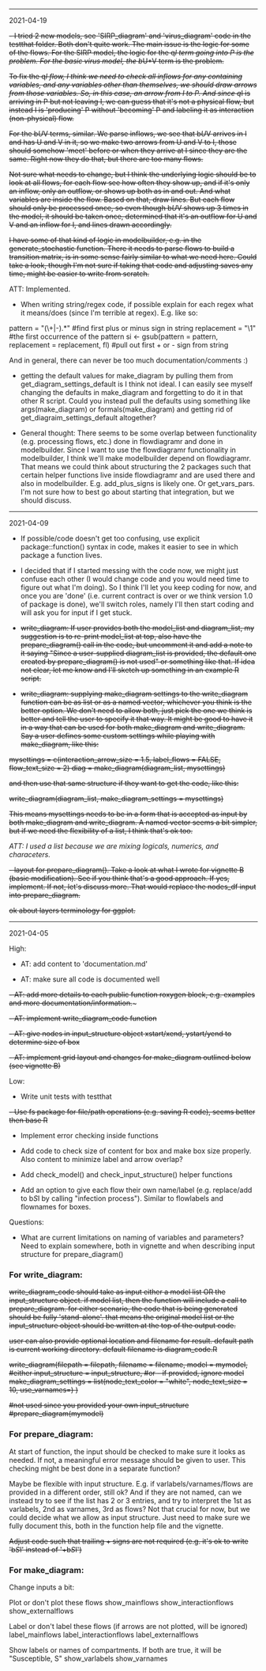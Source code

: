 ******
2021-04-19

~~- I tried 2 new models, see 'SIRP_diagram' and 'virus_diagram' code in the testthat folder. Both don't quite work. The main issue is the logic for some of the flows. For the SIRP model, the logic for the q*I term going into P is the problem. For the basic virus model, the b*U*V term is the problem.~~

~~To fix the q*I flow, I think we need to check all inflows for any containing variables, and any variables other than themselves, we should draw arrows from those variables. So, in this case, an arrow from I to P. And since q*I is arriving in P but not leaving I, we can guess that it's not a physical flow, but instead I is 'producing' P without 'becoming' P and labeling it as interaction (non-physical) flow.~~

~~For the b*U*V terms, similar. We parse inflows, we see that b*U*V arrives in I and has U and V in it, so we make two arrows from U and V to I, those should somehow 'meet' before or when they arrive at I since they are the same. Right now they do that, but there are too many flows.~~

~~Not sure what needs to change, but I think the underlying logic should be to look at all flows, for each flow see how often they show up, and if it's only an inflow, only an outflow, or shows up both as in and out. And what variables are inside the flow. Based on that, draw lines. But each flow should only be processed once, so even though b*U*V shows up 3 times in the model, it should be taken once, determined that it's an outflow for U and V and an inflow for I, and lines drawn accordingly.~~

~~I have some of that kind of logic in modelbuilder, e.g. in the generate_stochastic function. There it needs to parse flows to build a transition matrix, is in some sense fairly similar to what we need here. Could take a look, though I'm not sure if taking that code and adjusting saves any time, might be easier to write from scratch.~~

ATT: Implemented.

- When writing string/regex code, if possible explain for each regex what it means/does (since I'm terrible at regex).
E.g. like so:  

pattern = "(\\+|-).*"  #find first plus or minus sign in string
replacement = "\\1"  #the first occurrence of the pattern
si <- gsub(pattern = pattern, replacement = replacement, fl) #pull out first + or - sign from string

And in general, there can never be too much documentation/comments :)

- getting the default values for make_diagram by pulling them from get_diagram_settings_default is I think not ideal. I can easily see myself changing the defaults in make_diagram and forgetting to do it in that other R script. Could you instead pull the defaults using something like args(make_diagram) or formals(make_diagram) and getting rid of get_diagraim_settings_default altogether?


- General thought: There seems to be some overlap between functionality (e.g. processing flows, etc.) done in flowdiagramr and done in modelbuilder. Since I want to use the flowdiagramr functionality in modelbuilder, I think we'll make modelbuilder depend on flowdiagramr. That means we could think about structuring the 2 packages such that certain helper functions live inside flowdiagramr and are used there and also in modelbuilder. E.g. add_plus_signs is likely one. Or get_vars_pars. I'm not sure how to best go about starting that integration, but we should discuss.




******
2021-04-09

- If possible/code doesn't get too confusing, use explicit package::function() syntax in code, makes it easier to see in which package a function lives.

- I decided that if I started messing with the code now, we might just confuse each other (I would change code and you would need time to figure out what I'm doing). So I think I'll let you keep coding for now, and once you are 'done' (i.e. current contract is over or we think version 1.0 of package is done), we'll switch roles, namely I'll then start coding and will ask you for input if I get stuck.

- ~~write_diagram: If user provides both the model_list and diagram_list, my suggestion is to re-print model_list at top, also have the prepare_diagram() call in the code, but uncomment it and add a note to it saying "Since a user-supplied diagram_list is provided, the default one created by prepare_diagram() is not used" or something like that. If idea not clear, let me know and I'll sketch up something in an example R script.~~

- ~~write_diagram: supplying make_diagram settings to the write_diagram function can be as list or as a named vector, whichever you think is the better option. We don't need to allow both, just pick the one we think is better and tell the user to specify it that way. It might be good to have it in a way that can be used for both make_diagram and write_diagram. Say a user defines some custom settings while playing with make_diagram, like this:~~

~~mysettings = c(interaction_arrow_size = 1.5, label_flows = FALSE, flow_text_size = 2)
diag = make_diagram(diagram_list, mysettings)~~

~~and then use that same structure if they want to get the code, like this:~~

~~write_diagram(diagram_list, make_diagram_settings = mysettings)~~

~~This means mysettings needs to be in a form that is accepted as input by both make_diagram and write_diagram. A named vector seems a bit simpler, but if we need the flexibility of a list, I think that's ok too.~~

*ATT: I used a list because we are mixing logicals, numerics, and characeters.*

~~- layout for prepare_diagram(). Take a look at what I wrote for vignette B (basic modification). See if you think that's a good approach. If yes, implement. If not, let's discuss more. That would replace the nodes_df input into prepare_diagram.~~

~~ok about layers terminology for ggplot.~~


******
2021-04-05


High:

- AT: add content to 'documentation.md' 

- AT: make sure all code is documented well

~~- AT: add more details to each public function roxygen block, e.g. examples and more documentation/information.~~~

~~- AT: implement write_diagram_code function~~

~~- AT: give nodes in input_structure object xstart/xend, ystart/yend to determine size of box~~

~~- AT: implement grid layout and changes for make_diagram outlined below (see vignette B)~~



Low:

- Write unit tests with testthat

~~- Use fs package for file/path operations (e.g. saving R code), seems better then base R~~

- Implement error checking inside functions

- Add code to check size of content for box and make box size properly. Also content to minimize label and arrow overlap?

- Add check_model() and check_input_structure() helper functions

- Add an option to give each flow their own name/label (e.g. replace/add to b*S*I by calling "infection process"). Similar to flowlabels and flownames for boxes.

Questions:

- What are current limitations on naming of variables and parameters? Need to explain somewhere, both in vignette and when describing input structure for prepare_diagram()





### For write_diagram:
~~write_diagram_code should take as input either a model list OR the input_structure object. 
if model list, then the function will include a call to prepare_diagram. for either scenario, the code that is being generated should be fully 'stand-alone'. that means the original model list or the input_structure object should be written at the top of the output code.~~

~~user can also provide optional location and filename for result. default path is current working directory. default filename is diagram_code.R~~

~~write_diagram(filepath = filepath, 
			  filename = filename, 
			  model = mymodel, #either
			  input_structure = input_structure, #or - if provided, ignore model
			  make_diagram_settings = list(node_text_color = "white", node_text_size = 10, use_varnames=) 
			  )~~

~~#not used since you provided your own input_structure
#prepare_diagram(mymodel)~~



### For prepare_diagram:
At start of function, the input should be checked to make sure it looks as needed. If not, a meaningful error message should be given to user. This checking might be best done in a separate function?

Maybe be flexible with input structure. E.g. if varlabels/varnames/flows are provided in a different order, still ok? And if they are not named, can we instead try to see if the list has 2 or 3 entries, and try to interpret the 1st as varlabels, 2nd as varnames, 3rd as flows? Not that crucial for now, but we could decide what we allow as input structure. Just need to make sure we fully document this, both in the function help file and the vignette.

~~Adjust code such that trailing + signs are not required (e.g. it's ok to write 'b*S*I' instead of '+b*S*I')~~


### For make_diagram:

Change inputs a bit:

Plot or don't plot these flows
show_mainflows
show_interactionflows
show_externalflows

Label or don't label these flows (if arrows are not plotted, will be ignored)
label_mainflows
label_interactionflows
label_externalflows

Show labels or names of compartments.
If both are true, it will be "Susceptible, S"
show_varlabels
show_varnames 




